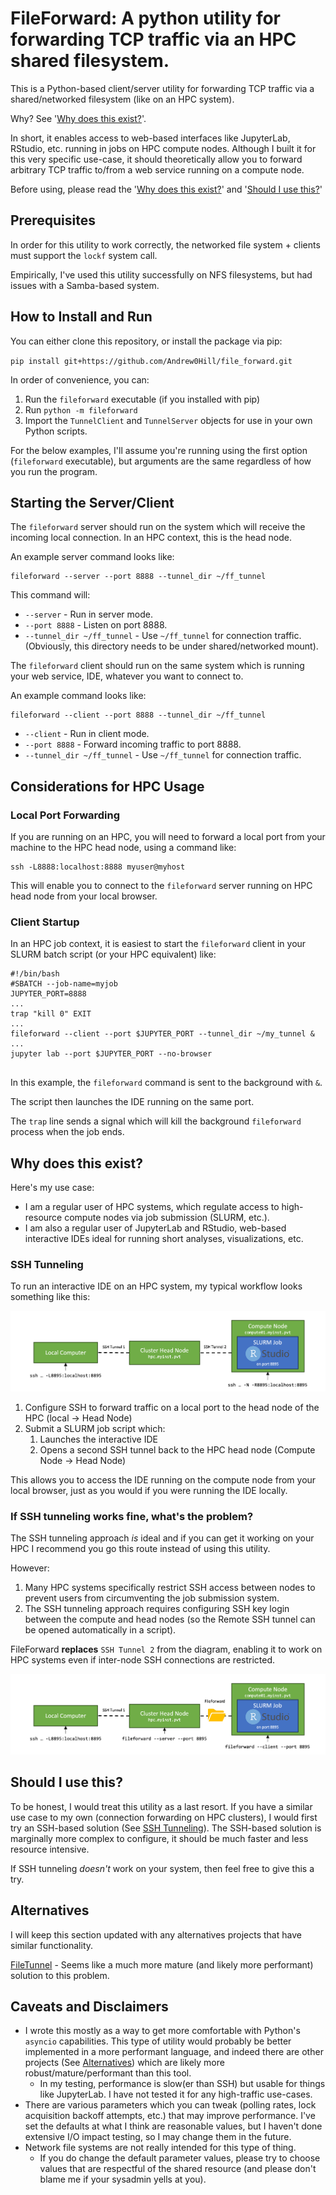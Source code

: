 # FileForward: A python utility for forwarding TCP traffic via an HPC shared filesystem.

This is a Python-based client/server utility for forwarding TCP traffic via a shared/networked filesystem (like on an HPC system).

Why? See '[Why does this exist?](#why-does-this-exist)'. 

In short, it enables access to web-based interfaces like JupyterLab, RStudio, etc. running in jobs on HPC compute nodes.
Although I built it for this very specific use-case, it should theoretically allow you to forward arbitrary TCP traffic to/from a web service running on a compute node.

Before using, please read the '[Why does this exist?](#why-does-this-exist)' and '[Should I use this?](#should-i-use-this)'

## Prerequisites

In order for this utility to work correctly, the networked file system + clients must support the `lockf` system call.

Empirically, I've used this utility successfully on NFS filesystems, but had issues with a Samba-based system.  

## How to Install and Run

You can either clone this repository, or install the package via pip:

`pip install git+https://github.com/Andrew0Hill/file_forward.git`

In order of convenience, you can:
1. Run the `fileforward` executable (if you installed with pip)
2. Run `python -m fileforward`
3. Import the `TunnelClient` and `TunnelServer` objects for use in your own Python scripts.

For the below examples, I'll assume you're running using the first option (`fileforward` executable), but arguments are the same regardless of how you run the program.

## Starting the Server/Client

The `fileforward` server should run on the system which will receive the incoming local connection. In an HPC context, this is the head node. 

An example server command looks like:

```shell
fileforward --server --port 8888 --tunnel_dir ~/ff_tunnel
```

This command will:
- `--server` - Run in server mode.
- `--port 8888` - Listen on port 8888.
- `--tunnel_dir ~/ff_tunnel` - Use `~/ff_tunnel` for connection traffic. (Obviously, this directory needs to be under shared/networked mount).

The `fileforward` client should run on the same system which is running your web service, IDE, whatever you want to connect to.

An example command looks like:

```shell
fileforward --client --port 8888 --tunnel_dir ~/ff_tunnel
```

- `--client` - Run in client mode.
- `--port 8888` - Forward incoming traffic to port 8888.
- `--tunnel_dir ~/ff_tunnel` - Use `~/ff_tunnel` for connection traffic. 

## Considerations for HPC Usage

### Local Port Forwarding
If you are running on an HPC, you will need to forward a local port from your machine to the HPC head node, using a command like:

```shell
ssh -L8888:localhost:8888 myuser@myhost
```

This will enable you to connect to the `fileforward` server running on HPC head node from your local browser.

### Client Startup
In an HPC job context, it is easiest to start the `fileforward` client in your SLURM batch script (or your HPC equivalent) like:

```shell
#!/bin/bash
#SBATCH --job-name=myjob
JUPYTER_PORT=8888
...
trap "kill 0" EXIT
...
fileforward --client --port $JUPYTER_PORT --tunnel_dir ~/my_tunnel &
...
jupyter lab --port $JUPYTER_PORT --no-browser
 
```

In this example, the `fileforward` command is sent to the background with `&`.

The script then launches the IDE running on the same port.

The `trap` line sends a signal which will kill the background `fileforward` process when the job ends.

## Why does this exist?
Here's my use case:
- I am a regular user of HPC systems, which regulate access to high-resource compute nodes via job submission (SLURM, etc.).
- I am also a regular user of JupyterLab and RStudio, web-based interactive IDEs ideal for running short analyses, visualizations, etc.

### SSH Tunneling
To run an interactive IDE on an HPC system, my typical workflow looks something like this:

![Diagram showing an SSH connection with local forwarding between a local computer and HPC head node, and an SSH connection with remote forwarding connecting an HPC compute node back to the head node.](img/ssh_tunnel.png)

1. Configure SSH to forward traffic on a local port to the head node of the HPC (local -> Head Node)
2. Submit a SLURM job script which:
   1. Launches the interactive IDE
   2. Opens a second SSH tunnel back to the HPC head node (Compute Node -> Head Node)  

This allows you to access the IDE running on the compute node from your local browser, just as you would if you were running the IDE locally.

### If SSH tunneling works fine, what's the problem?
The SSH tunneling approach *is* ideal and if you can get it working on your HPC I recommend you go this route instead of using this utility. 

However:
1. Many HPC systems specifically restrict SSH access between nodes to prevent users from circumventing the job submission system.
2. The SSH tunneling approach requires configuring SSH key login between the compute and head nodes (so the Remote SSH tunnel can be opened automatically in a script).

FileForward **replaces** `SSH Tunnel 2` from the diagram, enabling it to work on HPC systems even if inter-node SSH connections are restricted. 

![Diagram showing an SSH connection with local forwarding between a local computer and HPC head node, and a file forwarding connection between HPC head and compute nodes.](img/file_forward.png)

## Should I use this?

To be honest, I would treat this utility as a last resort. If you have a similar use case to my own (connection forwarding on HPC clusters), I would first try an SSH-based solution (See [SSH Tunneling](#ssh-tunneling)). The SSH-based solution is marginally more complex to configure, it should be much faster and less resource intensive.

If SSH tunneling *doesn't* work on your system, then feel free to give this a try.

## Alternatives

I will keep this section updated with any alternatives projects that have similar functionality.

[FileTunnel](https://github.com/fiddyschmitt/File-Tunnel) - Seems like a much more mature (and likely more performant) solution to this problem.

## Caveats and Disclaimers
- I wrote this mostly as a way to get more comfortable with Python's `asyncio` capabilities. This type of utility would probably be better implemented in a more performant language, and indeed there are other projects (See [Alternatives](#alternatives)) which are likely more robust/mature/performant than this tool.
  - In my testing, performance is slow(er than SSH) but usable for things like JupyterLab. I have not tested it for any high-traffic use-cases.
- There are various parameters which you can tweak (polling rates, lock acquisition backoff attempts, etc.) that may improve performance. I've set the defaults at what I think are reasonable values, but I haven't done extensive I/O impact testing, so I may change them in the future.
- Network file systems are not really intended for this type of thing.
  - If you do change the default parameter values, please try to choose values that are respectful of the shared resource (and please don't blame me if your sysadmin yells at you).  





